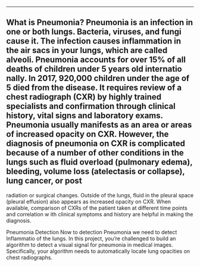 ****
What is Pneumonia?
Pneumonia
is an infection in one or both lungs. Bacteria, viruses, and fungi cause it. The infection causes 
inflammation in the air sacs in your lungs, which are called alveoli.
Pneumonia accounts for over 15% of all deaths of children under 5 years old internatio
nally. In 2017, 
920,000 children under the age of 5 died from the disease.
It requires review of a chest radiograph (CXR) 
by highly trained specialists and confirmation through clinical history, vital signs and laboratory exams. 
Pneumonia usually manifests
as an area or areas of increased opacity on CXR. However, the diagnosis of 
pneumonia on CXR is complicated because of a number of other conditions in the lungs such as fluid 
overload (pulmonary edema), bleeding, volume loss (atelectasis or collapse), lung
cancer, or post
-
radiation or surgical changes. Outside of the lungs, fluid in the pleural space (pleural effusion) also 
appears as increased opacity on CXR. When available, comparison of CXRs of the patient taken at 
different time points and correlation w
ith clinical symptoms and history are helpful in making the 
diagnosis.


Pneumonia Detection
Now to detection Pneumonia we need to detect Inflammatio of the lungs. 
In this project, you’re challenged to build an algorithm to detect a visual signal for pneumonia in medical images. Specifically, 
your algorithm needs to automatically locate lung opacities on chest radiographs.
